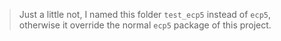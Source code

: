 > Just a little not, I named this folder `test_ecp5` instead of `ecp5`, otherwise it override the normal `ecp5` package of this project.